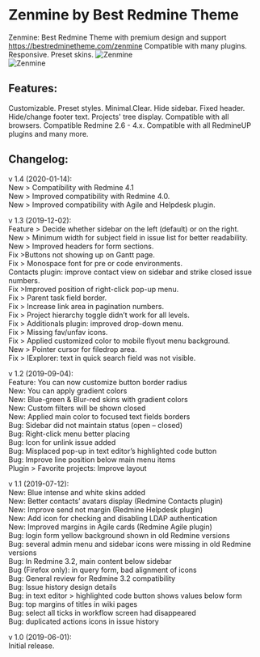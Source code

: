 # Zenmine by Best Redmine Theme
Zenmine: Best Redmine Theme with premium design and support https://bestredminetheme.com/zenmine Compatible with many plugins. Responsive. Preset skins.
![Zenmine](https://bestredminetheme.com/wp-content/uploads/2019/05/Zenmine-preset-default1.jpg)
<br>
![Zenmine](https://bestredminetheme.com/wp-content/uploads/2019/05/zenmine-issue-list.jpg)
<br>

<h2>Features: </h2>
Customizable. Preset styles. Minimal.Clear. Hide sidebar. Fixed header. Hide/change footer text. Projects' tree display. Compatible with all browsers. Compatible Redmine 2.6 - 4.x. Compatible with all RedmineUP plugins and many more.

<h2>Changelog: </h2>

v 1.4 (2020-01-14):</br>
New > Compatibility with Redmine 4.1</br>
New > Improved compatibility with Redmine 4.0.</br>
New > Improved compatibility with Agile and Helpdesk plugin.</br>

v 1.3 (2019-12-02):</br>
Feature > Decide whether sidebar on the left (default) or on the right.</br>
New > Minimum width for subject field in issue list for better readability.</br>
New > Improved headers for form sections.</br>
Fix >Buttons not showing up on Gantt page.</br>
Fix > Monospace font for pre or code environments.</br>
Contacts plugin: improve contact view on sidebar and strike closed issue numbers.</br>
Fix >Improved position of right-click pop-up menu.</br>
Fix > Parent task field border.</br>
Fix > Increase link area in pagination numbers.</br>
Fix > Project hierarchy toggle didn’t work for all levels.</br>
Fix > Additionals plugin: improved drop-down menu.</br>
Fix > Missing fav/unfav icons.</br>
Fix > Applied customized color to mobile flyout menu background.</br>
New > Pointer cursor for filedrop area.</br>
Fix > IExplorer: text in quick search field was not visible.</br>

v 1.2 (2019-09-04):</br>
Feature: You can now customize button border radius</br>
New: You can apply gradient colors</br>
New: Blue-green & Blur-red skins with gradient colors</br>
New: Custom filters will be shown closed</br>
New: Applied main color to focused text fields borders</br>
Bug: Sidebar did not maintain status (open – closed)</br>
Bug: Right-click menu better placing</br>
Bug: Icon for unlink issue added</br>
Bug: Misplaced pop-up in text editor’s highlighted code button</br>
Bug: Improve line position below main menu items</br>
Plugin > Favorite projects: Improve layout</br>

v 1.1 (2019-07-12):</br>
New: Blue intense and white skins added</br>
New: Better contacts’ avatars display (Redmine Contacts plugin)</br>
New: Improve send not margin (Redmine Helpdesk plugin)</br>
New: Add icon for checking and disabling LDAP authentication</br>
New: Improved margins in Agile cards (Redmine Agile plugin)</br>
Bug: login form yellow background shown in old Redmine versions</br>
Bug: several admin menu and sidebar icons were missing in old Redmine versions</br>
Bug: In Redmine 3.2, main content below sidebar</br>
Bug (Firefox only): in query form, bad alignment of icons</br>
Bug: General review for Redmine 3.2 compatibility</br>
Bug: Issue history design details</br>
Bug: in text editor > highlighted code button shows values below form</br>
Bug: top margins of titles in wiki pages</br>
Bug: select all ticks in workflow screen had disappeared</br>
Bug: duplicated actions icons in issue history</br>

v 1.0 (2019-06-01):</br>
Initial release.</br>

